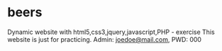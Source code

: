 # beers
Dynamic website with html5,css3,jquery,javascript,PHP - exercise
This website is just for practicing.
Admin: joedoe@mail.com, PWD: 000
